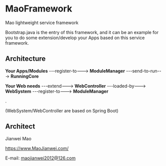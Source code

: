 # MaoFramework
Mao lightweight service framework

Bootstrap.java is the entry of this framework, and it can be an example for you to do some extension/develop your Apps based on this service framework.

## Architecture

**Your Apps/Modules** ---register-to---> **ModuleManager** ---send-to-run---> **RunningCore**

**Your Web needs** ---extend---> **WebController** ---loaded-by---> **WebSystem** ---register-to---> **ModuleManager**

.

(WebSystem/WebController are based on Spring Boot)


## Architect

Jianwei Mao

https://www.MaoJianwei.com/

E-mail: maojianwei2012@126.com
